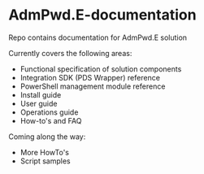 # AdmPwd.E-documentation
Repo contains documentation for AdmPwd.E solution

Currently covers the following areas:
* Functional specification of solution components
* Integration SDK (PDS Wrapper) reference 
* PowerShell management module reference
* Install guide
* User guide
* Operations guide
* How-to's and FAQ

Coming along the way:
* More HowTo's
* Script samples

